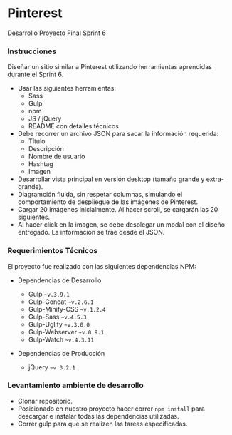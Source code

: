 # Pinterest
Desarrollo Proyecto Final Sprint 6

### Instrucciones
Diseñar un sitio similar a Pinterest utilizando herramientas aprendidas durante el Sprint 6.

+ Usar las siguientes herramientas:
	- Sass
	- Gulp
	- npm
	- JS / jQuery
	- README con detalles técnicos
+ Debe recorrer un archivo JSON para sacar la información requerida:
	- Título
	- Descripción
	- Nombre de usuario
	- Hashtag
	- Imagen
+ Desarrollar vista principal en versión desktop (tamaño grande y extra-grande).
+ Diagramción fluida, sin respetar columnas, simulando el comportamiento de despliegue de las imágenes de Pinterest.
+ Cargar 20 imágenes inicialmente. Al hacer scroll, se cargarán las 20 siguientes.
+ Al hacer click en la imagen, se debe desplegar un modal con el diseño entregado. La información se trae desde el JSON.

### Requerimientos Técnicos

El proyecto fue realizado con las siguientes dependencias NPM:

+ Dependencias de Desarrollo 
  - Gulp `~v.3.9.1`
  - Gulp-Concat `~v.2.6.1`
  - Gulp-Minify-CSS `~v.1.2.4`
  - Gulp-Sass `~v.4.5.3`
  - Gulp-Uglify `~v.3.0.0`
  - Gulp-Webserver `~v.0.9.1`
  - Gulp-Watch `~v.4.3.11`

+ Dependencias de Producción 
  - jQuery `~v.3.2.1`

### Levantamiento ambiente de desarrollo

+ Clonar repositorio.
+ Posicionado en nuestro proyecto hacer correr `npm install` para descargar e instalar todas las dependencias utilizadas.
+ Correr gulp para que se realizen las tareas especificadas.
